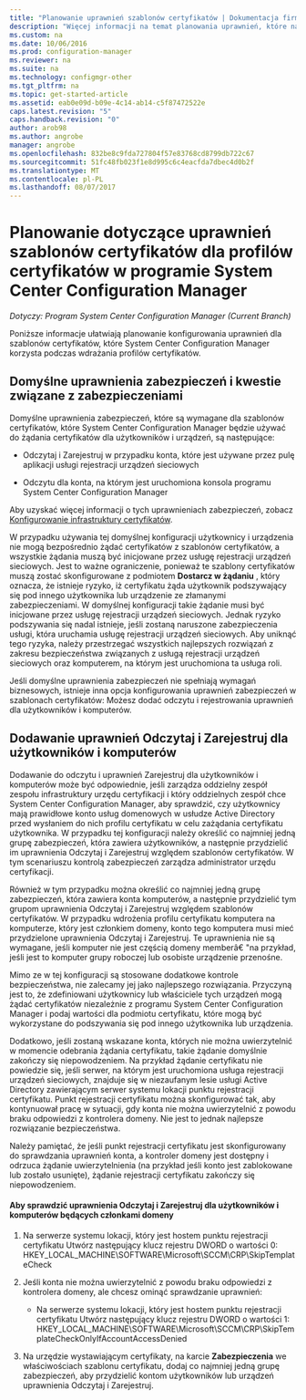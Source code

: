 ```yaml
---
title: "Planowanie uprawnień szablonów certyfikatów | Dokumentacja firmy Microsoft"
description: "Więcej informacji na temat planowania uprawnień, które należy skonfigurować szablony certyfikatów, które korzysta z programu System Center Configuration Manager."
ms.custom: na
ms.date: 10/06/2016
ms.prod: configuration-manager
ms.reviewer: na
ms.suite: na
ms.technology: configmgr-other
ms.tgt_pltfrm: na
ms.topic: get-started-article
ms.assetid: eab0e09d-b09e-4c14-ab14-c5f87472522e
caps.latest.revision: "5"
caps.handback.revision: "0"
author: arob98
ms.author: angrobe
manager: angrobe
ms.openlocfilehash: 832be8c9fda727804f57e83768cd8799db722c67
ms.sourcegitcommit: 51fc48fb023f1e8d995c6c4eacfda7dbec4d0b2f
ms.translationtype: MT
ms.contentlocale: pl-PL
ms.lasthandoff: 08/07/2017
---
```

# <a name="planning-for-certificate-template-permissions-for-certificate-profiles-in-system-center-configuration-manager"></a>Planowanie dotyczące uprawnień szablonów certyfikatów dla profilów certyfikatów w programie System Center Configuration Manager

*Dotyczy: Program System Center Configuration Manager (Current Branch)*


Poniższe informacje ułatwiają planowanie konfigurowania uprawnień dla szablonów certyfikatów, które System Center Configuration Manager korzysta podczas wdrażania profilów certyfikatów.  

## <a name="default-security-permissions-and-considerations"></a>Domyślne uprawnienia zabezpieczeń i kwestie związane z zabezpieczeniami  
 Domyślne uprawnienia zabezpieczeń, które są wymagane dla szablonów certyfikatów, które System Center Configuration Manager będzie używać do żądania certyfikatów dla użytkowników i urządzeń, są następujące:  

-   Odczytaj i Zarejestruj w przypadku konta, które jest używane przez pulę aplikacji usługi rejestracji urządzeń sieciowych  

-   Odczytu dla konta, na którym jest uruchomiona konsola programu System Center Configuration Manager  

 Aby uzyskać więcej informacji o tych uprawnieniach zabezpieczeń, zobacz [Konfigurowanie infrastruktury certyfikatów](../deploy-use/certificate-infrastructure.md).  

 W przypadku używania tej domyślnej konfiguracji użytkownicy i urządzenia nie mogą bezpośrednio żądać certyfikatów z szablonów certyfikatów, a wszystkie żądania muszą być inicjowane przez usługę rejestracji urządzeń sieciowych. Jest to ważne ograniczenie, ponieważ te szablony certyfikatów muszą zostać skonfigurowane z podmiotem **Dostarcz w żądaniu** , który oznacza, że istnieje ryzyko, iż certyfikatu żąda użytkownik podszywający się pod innego użytkownika lub urządzenie ze złamanymi zabezpieczeniami. W domyślnej konfiguracji takie żądanie musi być inicjowane przez usługę rejestracji urządzeń sieciowych. Jednak ryzyko podszywania się nadal istnieje, jeśli zostaną naruszone zabezpieczenia usługi, która uruchamia usługę rejestracji urządzeń sieciowych. Aby uniknąć tego ryzyka, należy przestrzegać wszystkich najlepszych rozwiązań z zakresu bezpieczeństwa związanych z usługą rejestracji urządzeń sieciowych oraz komputerem, na którym jest uruchomiona ta usługa roli.  

 Jeśli domyślne uprawnienia zabezpieczeń nie spełniają wymagań biznesowych, istnieje inna opcja konfigurowania uprawnień zabezpieczeń w szablonach certyfikatów: Możesz dodać odczytu i rejestrowania uprawnień dla użytkowników i komputerów.  

## <a name="adding-read-and-enroll-permissions-for-users-and-computers"></a>Dodawanie uprawnień Odczytaj i Zarejestruj dla użytkowników i komputerów  
 Dodawanie do odczytu i uprawnień Zarejestruj dla użytkowników i komputerów może być odpowiednie, jeśli zarządza oddzielny zespół zespołu infrastruktury urzędu certyfikacji i który oddzielnych zespół chce System Center Configuration Manager, aby sprawdzić, czy użytkownicy mają prawidłowe konto usług domenowych w usłudze Active Directory przed wysłaniem do nich profilu certyfikatu w celu zażądania certyfikatu użytkownika. W przypadku tej konfiguracji należy określić co najmniej jedną grupę zabezpieczeń, która zawiera użytkowników, a następnie przydzielić im uprawnienia Odczytaj i Zarejestruj względem szablonów certyfikatów. W tym scenariuszu kontrolą zabezpieczeń zarządza administrator urzędu certyfikacji.  

 Również w tym przypadku można określić co najmniej jedną grupę zabezpieczeń, która zawiera konta komputerów, a następnie przydzielić tym grupom uprawnienia Odczytaj i Zarejestruj względem szablonów certyfikatów. W przypadku wdrożenia profilu certyfikatu komputera na komputerze, który jest członkiem domeny, konto tego komputera musi mieć przydzielone uprawnienia Odczytaj i Zarejestruj. Te uprawnienia nie są wymagane, jeśli komputer nie jest częścią domeny memberâ€ "na przykład, jeśli jest to komputer grupy roboczej lub osobiste urządzenie przenośne.  

 Mimo ze w tej konfiguracji są stosowane dodatkowe kontrole bezpieczeństwa, nie zalecamy jej jako najlepszego rozwiązania. Przyczyną jest to, że zdefiniowani użytkownicy lub właściciele tych urządzeń mogą żądać certyfikatów niezależnie z programu System Center Configuration Manager i podaj wartości dla podmiotu certyfikatu, które mogą być wykorzystane do podszywania się pod innego użytkownika lub urządzenia.  

 Dodatkowo, jeśli zostaną wskazane konta, których nie można uwierzytelnić w momencie odebrania żądania certyfikatu, takie żądanie domyślnie zakończy się niepowodzeniem. Na przykład żądanie certyfikatu nie powiedzie się, jeśli serwer, na którym jest uruchomiona usługa rejestracji urządzeń sieciowych, znajduje się w niezaufanym lesie usługi Active Directory zawierającym serwer systemu lokacji punktu rejestracji certyfikatu. Punkt rejestracji certyfikatu można skonfigurować tak, aby kontynuował pracę w sytuacji, gdy konta nie można uwierzytelnić z powodu braku odpowiedzi z kontrolera domeny. Nie jest to jednak najlepsze rozwiązanie bezpieczeństwa.  

 Należy pamiętać, że jeśli punkt rejestracji certyfikatu jest skonfigurowany do sprawdzania uprawnień konta, a kontroler domeny jest dostępny i odrzuca żądanie uwierzytelnienia (na przykład jeśli konto jest zablokowane lub zostało usunięte), żądanie rejestracji certyfikatu zakończy się niepowodzeniem.  

#### <a name="to-check-for-read-and-enroll-permissions-for-users-and-domain-member-computers"></a>Aby sprawdzić uprawnienia Odczytaj i Zarejestruj dla użytkowników i komputerów będących członkami domeny  

1.  Na serwerze systemu lokacji, który jest hostem punktu rejestracji certyfikatu Utwórz następujący klucz rejestru DWORD o wartości 0: HKEY_LOCAL_MACHINE\SOFTWARE\Microsoft\SCCM\CRP\SkipTemplateCheck  

2.  Jeśli konta nie można uwierzytelnić z powodu braku odpowiedzi z kontrolera domeny, ale chcesz ominąć sprawdzanie uprawnień:  

    -   Na serwerze systemu lokacji, który jest hostem punktu rejestracji certyfikatu Utwórz następujący klucz rejestru DWORD o wartości 1: HKEY_LOCAL_MACHINE\SOFTWARE\Microsoft\SCCM\CRP\SkipTemplateCheckOnlyIfAccountAccessDenied  

3.  Na urzędzie wystawiającym certyfikaty, na karcie **Zabezpieczenia** we właściwościach szablonu certyfikatu, dodaj co najmniej jedną grupę zabezpieczeń, aby przydzielić kontom użytkowników lub urządzeń uprawnienia Odczytaj i Zarejestruj.  
